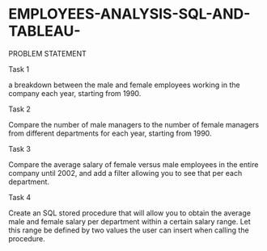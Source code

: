 # EMPLOYEES-ANALYSIS-SQL-AND-TABLEAU-


PROBLEM STATEMENT


Task 1

a breakdown between the male and female employees working in the company each year, starting from 1990. 


Task 2

Compare the number of male managers to the number of female managers from different departments for each year, starting from 1990.


Task 3

Compare the average salary of female versus male employees in the entire company until 2002, and add a filter allowing you to see that per each department.


Task 4

Create an SQL stored procedure that will allow you to obtain the average male and female salary per department within a certain salary range. Let this range be defined by two values the user can insert when calling the procedure.
